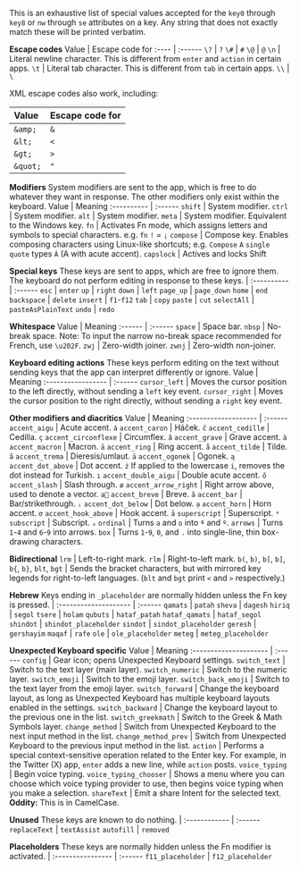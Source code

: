 This is an exhaustive list of special values accepted for the `key0` through `key8` or `nw` through `se` attributes on a key. Any string that does not exactly match these will be printed verbatim.

**Escape codes**
Value | Escape code for
:---- | :------
`\?`  | `?`
`\#`  | `#`
`\@`  | `@`
`\n`  | Literal newline character. This is different from `enter` and `action` in certain apps.
`\t`  | Literal tab character. This is different from `tab` in certain apps.
`\\`  | `\`

XML escape codes also work, including:

Value    | Escape code for
:------- | :------
`&amp;`  | `&`
`&lt;`   | `<`
`&gt;`   | `>`
`&quot;` | `"`

**Modifiers**
System modifiers are sent to the app, which is free to do whatever they want in response.
The other modifiers only exist within the keyboard.
Value       | Meaning
:---------- | :------
`shift`     | System modifier.
`ctrl`      | System modifier.
`alt`       | System modifier.
`meta`      | System modifier. Equivalent to the Windows key.
`fn`        | Activates Fn mode, which assigns letters and symbols to special characters. e.g. `fn` `!` = `¡`
`compose`   | Compose key. Enables composing characters using Linux-like shortcuts; e.g. `Compose` `A` `single quote` types `Á` (A with acute accent).
`capslock`  | Actives and locks Shift

**Special keys**
These keys are sent to apps, which are free to ignore them. The keyboard do not perform editing in response to these keys.
            |
:---------- | :------
`esc`       | `enter`
`up`        | `right`
`down`      | `left`
`page_up`   | `page_down`
`home`      | `end`
`backspace` | `delete`
`insert`    | `f1`-`f12`
`tab`       | `copy`
`paste`     | `cut`
`selectAll` | `pasteAsPlainText`
`undo`      | `redo`

**Whitespace**
Value   | Meaning
:------ | :------
`space` | Space bar.
`nbsp`  | No-break space. Note: To input the narrow no-break space recommended for French, use `\u202F`.
`zwj`   | Zero-width joiner.
`zwnj`  | Zero-width non-joiner.

**Keyboard editing actions**
These keys perform editing on the text without sending keys that the app can interpret differently or ignore.
Value              | Meaning
:----------------- | :------
`cursor_left`      | Moves the cursor position to the left directly, without sending a `left` key event.
`cursor_right`     | Moves the cursor position to the right directly, without sending a `right` key event.

**Other modifiers and diacritics**
Value                | Meaning
:------------------- | :------
`accent_aigu`        | Acute accent. `á`
`accent_caron`       | Háček. `č`
`accent_cedille`     | Cedilla. `ç`
`accent_circonflexe` | Circumflex. `â`
`accent_grave`       | Grave accent. `à`
`accent_macron`      | Macron. `ā`
`accent_ring`        | Ring accent. `å`
`accent_tilde`       | Tilde. `ã`
`accent_trema`       | Dieresis/umlaut. `ä`
`accent_ogonek`      | Ogonek. `ą`
`accent_dot_above`   | Dot accent. `ż` If applied to the lowercase `i`, removes the dot instead for Turkish. `ı`
`accent_double_aigu` | Double acute accent. `ő`
`accent_slash`       | Slash through. `ø`
`accent_arrow_right` | Right arrow above, used to denote a vector. `a⃗`
`accent_breve`       | Breve. `ă`
`accent_bar`         | Bar/strikethrough. `ᵢ`
`accent_dot_below`   | Dot below. `ạ`
`accent_horn`        | Horn accent. `ơ`
`accent_hook_above`  | Hook accent. `ả`
`superscript`        | Superscript. `ᵃ`
`subscript`          | Subscript. `ₐ`
`ordinal`            | Turns `a` and `o` into `ª` and `º`.
`arrows`             | Turns `1`-`4` and `6`-`9` into arrows.
`box`                | Turns `1`-`9`, `0`, and `.` into single-line, thin box-drawing characters.

**Bidirectional**
`lrm`   | Left-to-right mark.
`rlm`   | Right-to-left mark.
`b(`, `b)`, `b[`, `b]`, `b{`, `b}`, `blt`, `bgt` | Sends the bracket characters, but with mirrored key legends for right-to-left languages. (`blt` and `bgt` print `<` and `>` respectively.)

**Hebrew**
Keys ending in `_placeholder` are normally hidden unless the Fn key is pressed.
                      |
:-------------------- | :------
`qamats`              | `patah`
`sheva`               | `dagesh`
`hiriq`               | `segol`
`tsere`               | `holam`
`qubuts`              | `hataf_patah`
`hataf_qamats`        | `hataf_segol`
`shindot`             | `shindot_placeholder`
`sindot`              | `sindot_placeholder`
`geresh`              | `gershayim`
`maqaf`               | `rafe`
`ole`                 | `ole_placeholder`
`meteg`               | `meteg_placeholder`

**Unexpected Keyboard specific**
Value                  | Meaning
:--------------------- | :------
`config`               | Gear icon; opens Unexpected Keyboard settings.
`switch_text`          | Switch to the text layer (main layer).
`switch_numeric`       | Switch to the numeric layer.
`switch_emoji`         | Switch to the emoji layer.
`switch_back_emoji`    | Switch to the text layer from the emoji layer.
`switch_forward`       | Change the keyboard layout, as long as Unexpected Keyboard has multiple keyboard layouts enabled in the settings.
`switch_backward`      | Change the keyboard layout to the previous one in the list.
`switch_greekmath`     | Switch to the Greek & Math Symbols layer.
`change_method`        | Switch from Unexpected Keyboard to the next input method in the list.
`change_method_prev`   | Switch from Unexpected Keyboard to the previous input method in the list.
`action`               | Performs a special context-sensitive operation related to the Enter key. For example, in the Twitter (X) app, `enter` adds a new line, while `action` posts.
`voice_typing`         | Begin voice typing.
`voice_typing_chooser` | Shows a menu where you can choose which voice typing provider to use, then begins voice typing when you make a selection.
`shareText`            | Emit a share Intent for the selected text. **Oddity:** This is in CamelCase.

**Unused**
These keys are known to do nothing.
              |
:------------ | :------
`replaceText` | `textAssist`
`autofill`    | `removed`

**Placeholders**
These keys are normally hidden unless the Fn modifier is activated.
                  |
:---------------- | :------
`f11_placeholder` | `f12_placeholder`
